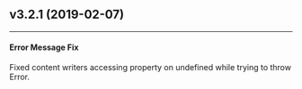 ## v3.2.1 (2019-02-07)
------------------------

#### Error Message Fix

  Fixed content writers accessing property on undefined while trying to throw Error.